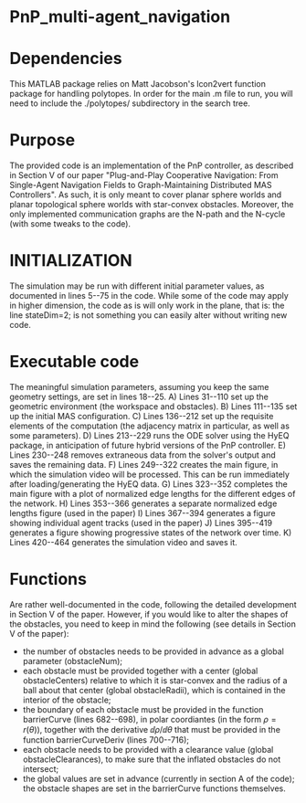 # PnP_multi-agent_navigation

# Dependencies
This MATLAB package relies on Matt Jacobson's lcon2vert function package for handling polytopes. In order for the main .m file to run, you will need to include the ./polytopes/ subdirectory in the search tree.

# Purpose
The provided code is an implementation of the PnP controller, as described in Section V of our paper "Plug-and-Play Cooperative Navigation: From Single-Agent Navigation Fields to Graph-Maintaining Distributed MAS Controllers". As such, it is only meant to cover planar sphere worlds and planar topological sphere worlds with star-convex obstacles. Moreover, the only implemented communication graphs are the N-path and the N-cycle (with some tweaks to the code).

# INITIALIZATION
The simulation may be run with different initial parameter values, as documented in lines 5--75 in the code. While some of the code may apply in higher dimension, the code as is will only work in the plane, that is: the line
  stateDim=2;
is not something you can easily alter without writing new code.

# Executable code
The meaningful simulation parameters, assuming you keep the same geometry settings, are set in lines 18--25.
A) Lines 31--110 set up the geometric environment (the workspace and obstacles).
B) Lines 111--135 set up the initial MAS configuration.
C) Lines 136--212 set up the requisite elements of the computation (the adjacency matrix in particular, as well as some parameters). 
D) Lines 213--229 runs the ODE solver using the HyEQ package, in anticipation of future hybrid versions of the PnP controller.
E) Lines 230--248 removes extraneous data from the solver's output and saves the remaining data.
F) Lines 249--322 creates the main figure, in which the simulation video will be processed. This can be run immediately after loading/generating the HyEQ data.
G) Lines 323--352 completes the main figure with a plot of normalized edge lengths for the different edges of the network.
H) Lines 353--366 generates a separate normalized edge lengths figure (used in the paper)
I) Lines 367--394 generates a figure showing individual agent tracks (used in the paper)
J) Lines 395--419 generates a figure showing progressive states of the network over time.
K) Lines 420--464 generates the simulation video and saves it.

# Functions
Are rather well-documented in the code, following the detailed development in Section V of the paper. However, if you would like to alter the shapes of the obstacles, you need to keep in mind the following (see details in Section V of the paper):
- the number of obstacles needs to be provided in advance as a global parameter (obstacleNum);
- each obstacle must be provided together with a center (global obstacleCenters) relative to which it is star-convex and the radius of a ball about that center (global obstacleRadii), which is contained in the interior of the obstacle;
- the boundary of each obstacle must be provided in the function barrierCurve (lines 682--698), in polar coordiantes (in the form $\rho=r(\theta)$), together with the derivative $\dd\rho/\dd\theta$ that must be provided in the function barrierCurveDeriv (lines 700--716);
- each obstacle needs to be provided with a clearance value (global obstacleClearances), to make sure that the inflated obstacles do not intersect;
- the global values are set in advance (currently in section A of the code); the obstacle shapes are set in the barrierCurve functions themselves.
